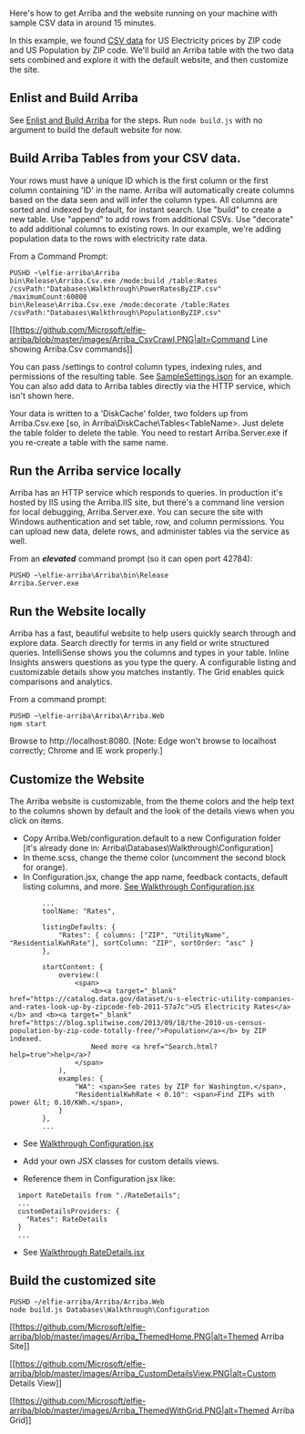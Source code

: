 Here's how to get Arriba and the website running on your machine with sample CSV data in around 15 minutes.

In this example, we found [CSV data](https://github.com/Microsoft/elfie-arriba/tree/master/Arriba/Databases/Walkthrough) for US Electricity prices by ZIP code and US Population by ZIP code. We'll build an Arriba table with the two data sets combined and explore it with the default website, and then customize the site. 

## Enlist and Build Arriba
See [Enlist and Build Arriba](https://github.com/Microsoft/elfie-arriba/wiki/Arriba-Enlist-and-Build) for the steps.
Run `node build.js` with no argument to build the default website for now.


## Build Arriba Tables from your CSV data. 
Your rows must have a unique ID which is the first column or the first column containing 'ID' in the name.
Arriba will automatically create columns based on the data seen and will infer the column types.
All columns are sorted and indexed by default, for instant search.
Use "build" to create a new table. 
Use "append" to add rows from additional CSVs.
Use "decorate" to add additional columns to existing rows. In our example, we're adding population data to the rows with electricity rate data.

From a Command Prompt:  
```
PUSHD ~\elfie-arriba\Arriba
bin\Release\Arriba.Csv.exe /mode:build /table:Rates /csvPath:"Databases\Walkthrough\PowerRatesByZIP.csv" /maximumCount:60000
bin\Release\Arriba.Csv.exe /mode:decorate /table:Rates /csvPath:"Databases\Walkthrough\PopulationByZIP.csv"
```
[[https://github.com/Microsoft/elfie-arriba/blob/master/images/Arriba_CsvCrawl.PNG|alt=Command Line showing Arriba.Csv commands]]


You can pass /settings to control column types, indexing rules, and permissions of the resulting table. See [SampleSettings.json](https://github.com/Microsoft/elfie-arriba/blob/master/Arriba/Databases/Walkthrough/Settings.json) for an example.
You can also add data to Arriba tables directly via the HTTP service, which isn't shown here.

Your data is written to a 'DiskCache' folder, two folders up from Arriba.Csv.exe [so, in Arriba\DiskCache\Tables\<TableName>. Just delete the table folder to delete the table. You need to restart Arriba.Server.exe if you re-create a table with the same name.

## Run the Arriba service locally
Arriba has an HTTP service which responds to queries. In production it's hosted by IIS using the Arriba.IIS site, but there's a command line version for local debugging, Arriba.Server.exe. You can secure the site with Windows authentication and set table, row, and column permissions. You can upload new data, delete rows, and administer tables via the service as well.

From an ***elevated*** command prompt (so it can open port 42784):  
```
PUSHD ~\elfie-arriba\Arriba\bin\Release
Arriba.Server.exe
```

## Run the Website locally
Arriba has a fast, beautiful website to help users quickly search through and explore data. Search directly for terms in any field or write structured queries. IntelliSense shows you the columns and types in your table. Inline Insights answers questions as you type the query. A configurable listing and customizable details show you matches instantly. The Grid enables quick comparisons and analytics.

From a command prompt:  
```
PUSHD ~\elfie-arriba\Arriba\Arriba.Web
npm start
```

Browse to http://localhost:8080. [Note: Edge won't browse to localhost correctly; Chrome and IE work properly.]

## Customize the Website
The Arriba website is customizable, from the theme colors and the help text to the columns shown by default and the look of the details views when you click on items.

- Copy Arriba.Web/configuration.default to a new Configuration folder [it's already done in: Arriba\Databases\Walkthrough\Configuration]
- In theme.scss, change the theme color (uncomment the second block for orange).
- In Configuration.jsx, change the app name, feedback contacts, default listing columns, and more. [See Walkthrough Configuration.jsx](https://github.com/Microsoft/elfie-arriba/blob/master/Arriba/Databases/Walkthrough/Configuration/Configuration.jsx)
```
        ...
        toolName: "Rates",

        listingDefaults: {
            "Rates": { columns: ["ZIP", "UtilityName", "ResidentialKwhRate"], sortColumn: "ZIP", sortOrder: "asc" }
        },

        startContent: {
            overview:(
                <span>
                    <b><a target="_blank" href="https://catalog.data.gov/dataset/u-s-electric-utility-companies-and-rates-look-up-by-zipcode-feb-2011-57a7c">US Electricity Rates</a></b> and <b><a target="_blank" href="https://blog.splitwise.com/2013/09/18/the-2010-us-census-population-by-zip-code-totally-free/">Population</a></b> by ZIP indexed.
                    Need more <a href="Search.html?help=true">help</a>?
                </span>
            ),
            examples: {
                "WA": <span>See rates by ZIP for Washington.</span>,
                "ResidentialKwhRate < 0.10": <span>Find ZIPs with power &lt; 0.10/KWh.</span>,
            }
        },
        ...
```

- See [Walkthrough Configuration.jsx](https://github.com/Microsoft/elfie-arriba/blob/wdg-release/Arriba/Databases/Walkthrough/Configuration/Configuration.jsx)

- Add your own JSX classes for custom details views.
- Reference them in Configuration.jsx like:  
```
  import RateDetails from "./RateDetails";
  ...
  customDetailsProviders: {
    "Rates": RateDetails
  } 
  ...
```
- See [Walkthrough RateDetails.jsx](https://github.com/Microsoft/elfie-arriba/blob/master/Arriba/Databases/Walkthrough/Configuration/RateDetails.jsx)

## Build the customized site
```
PUSHD ~/elfie-arriba/Arriba/Arriba.Web
node build.js Databases\Walkthrough\Configuration
```
[[https://github.com/Microsoft/elfie-arriba/blob/master/images/Arriba_ThemedHome.PNG|alt=Themed Arriba Site]]

[[https://github.com/Microsoft/elfie-arriba/blob/master/images/Arriba_CustomDetailsView.PNG|alt=Custom Details View]]

[[https://github.com/Microsoft/elfie-arriba/blob/master/images/Arriba_ThemedWithGrid.PNG|alt=Themed Arriba Grid]]


